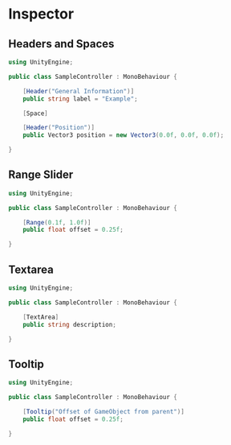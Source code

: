 # Inspector

## Headers and Spaces

```csharp
using UnityEngine;

public class SampleController : MonoBehaviour {

    [Header("General Information")]
    public string label = "Example";

    [Space]

    [Header("Position")]
    public Vector3 position = new Vector3(0.0f, 0.0f, 0.0f);

}
```

## Range Slider

```csharp
using UnityEngine;

public class SampleController : MonoBehaviour {

    [Range(0.1f, 1.0f)]
    public float offset = 0.25f;

}
```

## Textarea

```csharp
using UnityEngine;

public class SampleController : MonoBehaviour {

    [TextArea]
    public string description;

}
```

## Tooltip

```csharp
using UnityEngine;

public class SampleController : MonoBehaviour {

    [Tooltip("Offset of GameObject from parent")]
    public float offset = 0.25f;

}
```
